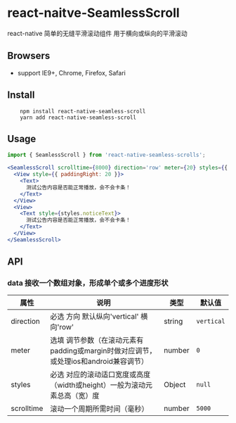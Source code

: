 # react-naitve-SeamlessScroll
react-native 简单的无缝平滑滚动组件 用于横向或纵向的平滑滚动

## Browsers

* support IE9+, Chrome, Firefox, Safari

## Install

```ssh
    npm install react-native-seamless-scroll
    yarn add react-native-seamless-scroll
```

## Usage

```jsx
import { SeamlessScroll } from 'react-native-seamless-scrolls';

<SeamlessScroll scrolltime={8000} direction='row' meter={20} styles={{ width: 320, flexDirection: 'row' }}>
  <View style={{ paddingRight: 20 }}>
    <Text>
      测试公告内容是否能正常播放，会不会卡条！
    </Text>
  </View>
  <View>
    <Text style={styles.noticeText}>
      测试公告内容是否能正常播放，会不会卡条！
    </Text>
  </View>
</SeamlessScroll>
```

## API
### data 接收一个数组对象，形成单个或多个进度形状

|   属性         |                       说明                       |  类型   |   默认值    |
| ---------------| ------------------------------------------------ | ------- | ----------- |
| direction      | 必选 方向 默认纵向'vertical' 横向'row'               | string  | ``vertical`` |
| meter          | 选填 调节参数（在滚动元素有padding或margin时做对应调节，或处理ios和android兼容调节）| number  | ``0`` |
| styles         | 必选 对应的滚动适口宽度或高度（width或height）一般为滚动元素总高（宽）度| Object  | ``null`` |
| scrolltime     | 滚动一个周期所需时间（毫秒）                              | number  | ``5000`` |


